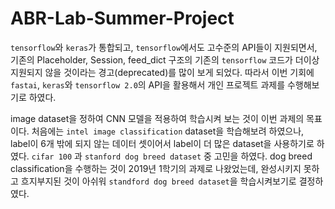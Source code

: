 # ABR-Lab-Summer-Project

```tensorflow```와 ```keras```가 통합되고, ```tensorflow```에서도 고수준의 API들이 지원되면서, 기존의 Placeholder, Session, feed_dict 구조의 기존의 ```tensorflow``` 코드가 더이상 지원되지 않을 것이라는 경고(deprecated)를 많이 보게 되었다. 따라서 이번 기회에 ```fastai```, ```keras```와 ```tensorflow 2.0```의 API을 활용해서 개인 프로젝트 과제를 수행해보기로 하였다.

image dataset을 정하여 CNN 모델을 적용하여 학습시켜 보는 것이 이번 과제의 목표이다. 처음에는 ```intel image classification``` dataset을 학습해보려 하였으나, label이 6개 밖에 되지 않는 데이터 셋이어서 label이 더 많은 dataset을 사용하기로 하였다. ```cifar 100``` 과 ```stanford dog breed dataset``` 중 고민을 하였다. dog breed classification을 수행하는 것이 2019년 1학기의 과제로 나왔었는데, 완성시키지 못하고 흐지부지된 것이 아쉬워 ```standford dog breed dataset```을 학습시켜보기로 결정하였다.

